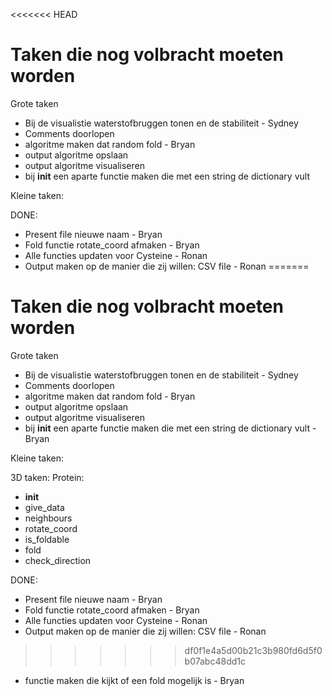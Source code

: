<<<<<<< HEAD
# Taken die nog volbracht moeten worden

Grote taken


- Bij de visualistie waterstofbruggen tonen en de stabiliteit - Sydney
- Comments doorlopen
- algoritme maken dat random fold - Bryan
- output algoritme opslaan
- output algoritme visualiseren
- bij __init__ een aparte functie maken die met een string de dictionary vult

Kleine taken:

DONE:
- Present file nieuwe naam - Bryan
- Fold functie rotate_coord afmaken - Bryan
- Alle functies updaten voor Cysteine - Ronan
- Output maken op de manier die zij willen: CSV file - Ronan
=======
# Taken die nog volbracht moeten worden

Grote taken


- Bij de visualistie waterstofbruggen tonen en de stabiliteit - Sydney
- Comments doorlopen
- algoritme maken dat random fold - Bryan
- output algoritme opslaan
- output algoritme visualiseren
- bij __init__ een aparte functie maken die met een string de dictionary vult - Bryan

Kleine taken:

3D taken:
Protein:
- __init__
- give_data
- neighbours
- rotate_coord
- is_foldable
- fold
- check_direction

DONE:
- Present file nieuwe naam - Bryan
- Fold functie rotate_coord afmaken - Bryan
- Alle functies updaten voor Cysteine - Ronan
- Output maken op de manier die zij willen: CSV file - Ronan
>>>>>>> df0f1e4a5d00b21c3b980fd6d5f0b07abc48dd1c
- functie maken die kijkt of een fold mogelijk is - Bryan